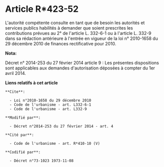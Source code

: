# Article R*423-52

L'autorité compétente consulte en tant que de besoin les autorités et services publics habilités à demander que soient
prescrites les contributions prévues au 2° de l'article L. 332-6-1 ou à l'article L. 332-9  dans sa rédaction antérieure à
l'entrée en vigueur de la loi n° 2010-1658 du 29 décembre 2010 de finances rectificative pour 2010.

**Nota:**

Décret n° 2014-253 du 27 février 2014 article 9 : Les présentes dispositions sont applicables aux demandes d'autorisation
déposées à compter du 1er avril 2014.

**Liens relatifs à cet article**

	**Cite**:

	  - Loi n°2010-1658 du 29 décembre 2010
	  - Code de l'urbanisme - art. L332-6-1
	  - Code de l'urbanisme - art. L332-9

	**Modifié par**:

	  - Décret n°2014-253 du 27 février 2014 - art. 4

	**Cité par**:

	  - Code de l'urbanisme - art. R*410-10 (V)

	**Codifié par**:

	  - Décret n°73-1023 1973-11-08
